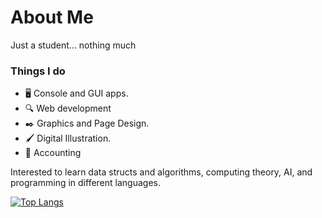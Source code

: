 # About Me  
Just a student... nothing much

### Things I do 
- :desktop_computer: Console and GUI apps.
- :mag: Web development
- :black_nib: Graphics and Page Design.
- :paintbrush: Digital Illustration.
- :ledger: Accounting

Interested to learn data structs and algorithms, computing theory, AI, and programming in different languages.

[![Top Langs](https://github-readme-stats.vercel.app/api/top-langs/?username=ssuish&layout=compact)](https://github.com/ssuish/ssuish/edit/main/README.md)

